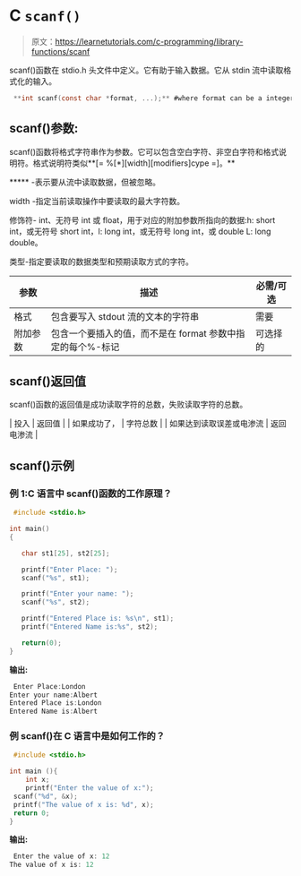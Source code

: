 # C `scanf()`

> 原文：<https://learnetutorials.com/c-programming/library-functions/scanf>

scanf()函数在 stdio.h 头文件中定义。它有助于输入数据。它从 stdin 流中读取格式化的输入。

```c
 **int scanf(const char *format, ...);** #where format can be a integer, character, string, float 

```

## scanf()参数:

scanf()函数将格式字符串作为参数。它可以包含空白字符、非空白字符和格式说明符。格式说明符类似**[= %[*][width][modifiers]cype =]。**

***** -表示要从流中读取数据，但被忽略。

width -指定当前读取操作中要读取的最大字符数。

修饰符- int、无符号 int 或 float，用于对应的附加参数所指向的数据:h: short int，或无符号 short int，l: long int，或无符号 long int，或 double L: long double。

类型-指定要读取的数据类型和预期读取方式的字符。

| 参数 | 描述 | 必需/可选 |
| --- | --- | --- |
| 格式 | 包含要写入 stdout 流的文本的字符串 | 需要 |
| 附加参数 | 包含一个要插入的值，而不是在 format 参数中指定的每个%-标记 | 可选择的 |

## scanf()返回值

scanf()函数的返回值是成功读取字符的总数，失败读取字符的总数。

| 投入 | 返回值 |
| 如果成功了， | 字符总数 |
| 如果达到读取误差或电渗流 | 返回电渗流 |

## scanf()示例

### 例 1:C 语言中 scanf()函数的工作原理？

```c
 #include <stdio.h>

int main()
{

   char st1[25], st2[25];

   printf("Enter Place: ");
   scanf("%s", st1);

   printf("Enter your name: ");
   scanf("%s", st2);

   printf("Entered Place is: %s\n", st1);
   printf("Entered Name is:%s", st2);

   return(0);
} 

```

**输出:**

```c
 Enter Place:London
Enter your name:Albert
Entered Place is:London
Entered Name is:Albert 
```

### 例 scanf()在 C 语言中是如何工作的？

```c
 #include <stdio.h>

int main (){
    int x; 
    printf("Enter the value of x:");
 scanf("%d", &x); 
 printf("The value of x is: %d", x); 
 return 0; 
} 

```

**输出:**

```c
 Enter the value of x: 12
The value of x is: 12 
```
